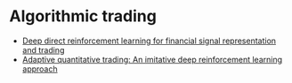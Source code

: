 # Algorithmic trading
- [Deep direct reinforcement learning for financial signal representation and trading](https://github.com/ai-gamer/fintech-literature/blob/main/rlt/AT/DDRL/README.md)
- [Adaptive quantitative trading: An imitative deep reinforcement learning approach](https://github.com/ai-gamer/fintech-literature/blob/main/rlt/AT/AQT/README.md)
